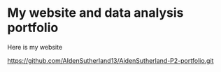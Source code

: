 # My website and data analysis portfolio

Here is my website

https://github.com/AIdenSutherland13/AidenSutherland-P2-portfolio.git
